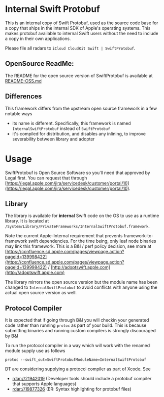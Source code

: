 # Internal Swift Protobuf

This is an internal copy of Swift Protobuf, used as the source code
base for a copy that ships in the internal SDK of Apple's operating systems.
This makes protobuf available to internal Swift users without the need to
include a copy in their own applications.

Please file all radars to `iCloud CloudKit Swift | SwiftProtobuf`.

## OpenSource ReadMe:
The README for the open source version of SwiftProtobuf is available at [README-OSS.md](./README-OSS.md)

## Differences

This framework differs from the upstream open source framework in a few notable ways

- its name is different. Specifically, this framework is named `InternalSwiftProtobuf` instead of `SwiftProtobuf`
- it's compiled for distribution, and disables any inlining, to improve severability between library and adopter

# Usage

SwiftProtobuf is Open Source Software so you'll need that approved by Legal first.  You can request that through [https://legal.apple.com/jira/servicedesk/customer/portal/10](https://legal.apple.com/jira/servicedesk/customer/portal/10).

## Library

The library is available for **internal** Swift code on the OS to use as a runtime library.  It is located at `/System/Library/PrivateFrameworks/InternalSwiftProtobuf.framework`.  

Note the current Apple-Internal requirement that prevents framework-to-framework swift dependencies. For the time being, only leaf node binaries may link this framework. This is a B&I / perf policy decision, see more at [https://confluence.sd.apple.com/pages/viewpage.action?pageId=139998422](https://confluence.sd.apple.com/pages/viewpage.action?pageId=139998422) / [http://adoptswift.apple.com](http://adoptswift.apple.com)

The library mirrors the open source version but the module name has been changed to `InternalSwiftProtobuf` to avoid conflicts with anyone using the actual open source version as well.

## Protocol Compiler

It is expected that if going through B&I you will checkin your generated code rather than running `protoc` as part of your build. This is because submitting binaries and running custom compilers is strongly discouraged by B&I

To run the protocol compiler in a way which will work with the renamed module supply use as follows

`protoc --swift_out=SwiftProtobufModuleName=InternalSwiftProtobuf`

DT are considering supplying a protocol compiler as part of Xcode.  See 

   * [rdar://21942019](rdar://21942019) (Developer tools should include a protobuf compiler that supports Apple languages)
   * [rdar://19877326](rdar://19877326) (ER: Syntax highlighting for protobuf files)
